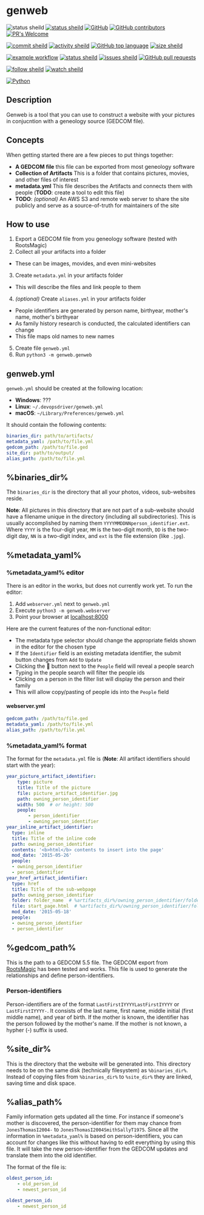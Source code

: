 # genweb

![status sheild](https://img.shields.io/static/v1?label=status&message=starting...&color=blue&style=plastic)
[![status sheild](https://img.shields.io/static/v1?label=released&message=none&color=active&style=plastic)](https://pypi.org/project/devopsdriver/0.1.45/)
[![GitHub](https://img.shields.io/github/license/marcpage/genweb?style=plastic)](https://github.com/marcpage/genweb?tab=Unlicense-1-ov-file#readme)
[![GitHub contributors](https://img.shields.io/github/contributors/marcpage/genweb?style=flat)](https://github.com/marcpage/genweb/graphs/contributors)
[![PR's Welcome](https://img.shields.io/badge/PRs-welcome-brightgreen.svg?style=flat)](http://makeapullrequest.com)

[![commit sheild](https://img.shields.io/github/last-commit/marcpage/genweb?style=plastic)](https://github.com/marcpage/genweb/commits)
[![activity sheild](https://img.shields.io/github/commit-activity/m/marcpage/genweb?style=plastic)](https://github.com/marcpage/genweb/commits)
[![GitHub top language](https://img.shields.io/github/languages/top/marcpage/genweb?style=plastic)](https://github.com/marcpage/genweb)
[![size sheild](https://img.shields.io/github/languages/code-size/marcpage/genweb?style=plastic)](https://github.com/marcpage/genweb)

[![example workflow](https://github.com/marcpage/genweb/actions/workflows/CI.yml/badge.svg)](https://github.com/marcpage/genweb/actions/workflows/CI.yml)
[![status sheild](https://img.shields.io/static/v1?label=test+coverage&message=73%&color=active&style=plastic)](https://github.com/marcpage/genweb/blob/main/Makefile#L4)
[![issues sheild](https://img.shields.io/github/issues-raw/marcpage/genweb?style=plastic)](https://github.com/marcpage/genweb/issues)
[![GitHub pull requests](https://img.shields.io/github/issues-pr/marcpage/genweb?style=flat)](https://github.com/marcpage/genweb/pulls)

[![follow sheild](https://img.shields.io/github/followers/marcpage?label=Follow&style=social)](https://github.com/marcpage?tab=followers)
[![watch sheild](https://img.shields.io/github/watchers/marcpage/genweb?label=Watch&style=social)](https://github.com/marcpage/genweb/watchers)

[![Python](https://img.shields.io/static/v1?label=&message=Pure%20Python&color=ffde57&style=plastic&logo=python)](https://python.org/)


## Description

Genweb is a tool that you can use to construct a website with your pictures in conjucntion with a geneology source (GEDCOM file).

## Concepts

When getting started there are a few pieces to put things together:
- **A GEDCOM file** this file can be exported from most geneology software
- **Collection of Artifacts** This is a folder that contains pictures, movies, and other files of interest
- **metadata.yml** This file describes the Artifacts and connects them with people (**TODO**: create a tool to edit this file)
- **TODO**: *(optional)* An AWS S3 and remote web server to share the site publicly and serve as a source-of-truth for maintainers of the site


## How to use

1. Export a GEDCOM file from you geneology software (tested with RootsMagic)
2. Collect all your artifacts into a folder
  - These can be images, movides, and even mini-websites
3. Create `metadata.yml` in your artifacts folder
  - This will describe the files and link people to them
4. *(optional)* Create `aliases.yml` in your artifacts folder
  - People identifiers are generated by person name, birthyear, mother's name, mother's birthyear
  - As family history research is conducted, the calculated identifiers can change
  - This file maps old names to new names
5. Create file `genweb.yml`
6. Run `python3 -m genweb.genweb`

## genweb.yml

`genweb.yml` should be created at the following location:

- **Windows**: ???
- **Linux**: `~/.devopsdriver/genweb.yml`
- **macOS**: `~/Library/Preferences/genweb.yml`

It should contain the following contents:

```yaml
binaries_dir: path/to/artifacts/
metadata_yaml: /path/to/file.yml
gedcom_path: /path/to/file.ged
site_dir: path/to/output/
alias_path: /path/to/file.yml
```

## %binaries_dir%

The `binaries_dir` is the directory that all your photos, videos, sub-websites reside.

**Note**: All pictures in this directory that are not part of a sub-website should have a filename unique in the directory (including all subdirectories). 
This is usually accomplished by naming them `YYYYMMDDNNperson_identifier.ext`.
Where `YYYY` is the four-digit year, `MM` is the two-digit month, `DD` is the two-digit day, `NN` is a two-digit index, and `ext` is the file extension (like `.jpg`).


## %metadata_yaml%

### %metadata_yaml% editor

There is an editor in the works, but does not currently work yet.
To run the editor:

1. Add `webserver.yml` next to `genweb.yml`
2. Execute `python3 -m genweb.webserver`
3. Point your browser at [localhost:8000](http://localhost:8000)

Here are the current features of the non-functional editor:

- The metadata type selector should change the appropriate fields shown in the editor for the chosen type
- If the `Identifier` field is an existing metadata identifier, the submit button changes from `Add` to `Update`
- Clicking the 🔎 button next to the `People` field will reveal a people search
- Typing in the people search will filter the people ids
- Clicking on a person in the filter list will display the person and their family
- This will allow copy/pasting of people ids into the `People` field

#### webserver.yml

```yaml
gedcom_path: /path/to/file.ged
metadata_yaml: /path/to/file.yml
alias_path: /path/to/file.yml
```

### %metadata_yaml% format
The format for the `metadata.yml` file is (**Note**: All artifact identifiers should start with the year):

```yaml
year_picture_artifact_identifier:
    type: picture
    title: Title of the picture
    file: picture_artifact_identifier.jpg
    path: owning_person_identifier
    width: 500  # or height: 500
    people:
        - person_identifier
        - owning_person_identifier
year_inline_artifact_identifier:
  type: inline
  title: Title of the inline code
  path: owning_person_identifier
  contents: '<b>html</b> contents to insert into the page'
  mod_date: '2015-05-26'
  people:
  - owning_person_identifier
  - person_identifier
year_href_artifact_identifier:
  type: href
  title: Title of the sub-webpage
  path: owning_person_identifier
  folder: folder_name  # %artifacts_dir%/owning_person_identifier/folder_name
  file: start_page.html  # %artifacts_dir%/owning_person_identifier/folder_name/start_page.html
  mod_date: '2015-05-18'
  people:
  - owning_person_identifier
  - person_identifier
```


## %gedcom_path%

This is the path to a GEDCOM 5.5 file. 
The GEDCOM export from [RootsMagic](https://www.rootsmagic.com) has been tested and works.
This file is used to generate the relationships and define person-identifiers.

### Person-identifiers

Person-identifiers are of the format `LastFirstIYYYYLastFirstIYYYY` or `LastFirstIYYYY-`.
It consists of the last name, first name, middle initial (first middle name), and year of birth.
If the mother is known, the identifier has the person followed by the mother's name.
If the mother is not known, a hypher (-) suffix is used.

## %site_dir%

This is the directory that the website will be generated into.
This directory needs to be on the same disk (technically filesystem) as `%binaries_dir%`.
Instead of copying files from `%binaries_dir%` to `%site_dir%` they are linked, saving time and disk space.

## %alias_path%

Family information gets updated all the time.
For instance if someone's mother is discovered, the person-identifier for them may chance from `JonesThomasI2004-` to `JonesThomasI2004SmithSallyT1975`.
Since all the information in `%metadata_yaml%` is based on person-identifiers, you can account for changes like this without having to edit everything by using this file.
It will take the new person-identifier from the GEDCOM updates and translate them into the old identifier.

The format of the file is:
```yaml
oldest_person_id:
    - old_person_id
    - newest_person_id

oldest_person_id:
    - newest_person_id
```
